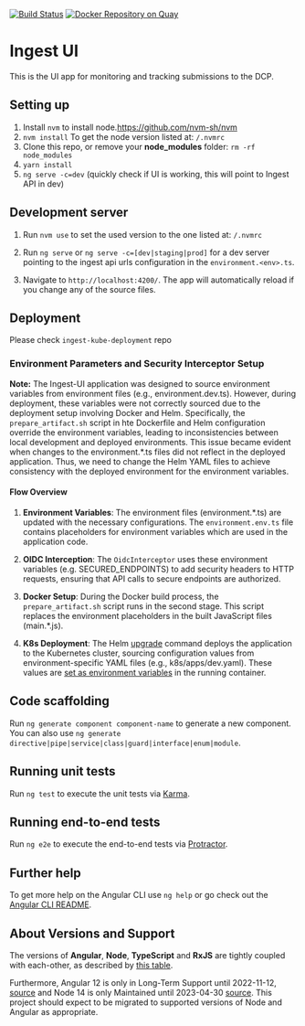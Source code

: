 [![Build Status](https://travis-ci.org/HumanCellAtlas/ingest-ui.svg?branch=master)](https://travis-ci.org/HumanCellAtlas/ingest-ui)
[![Docker Repository on Quay](https://quay.io/repository/humancellatlas/ingest-ui/status "Docker Repository on Quay")](https://quay.io/repository/humancellatlas/ingest-ui)

# Ingest UI

This is the UI app for monitoring and tracking submissions to the DCP. 

## Setting up
1. Install `nvm` to install node.https://github.com/nvm-sh/nvm
1. `nvm install` To get the node version listed at: `/.nvmrc`
1. Clone this repo, or remove your **node_modules** folder: `rm -rf node_modules`
1. `yarn install`
1. `ng serve -c=dev` (quickly check if UI is working, this will point to Ingest API in dev)

## Development server
1. Run `nvm use` to set the used version to the one listed at: `/.nvmrc`

1. Run `ng serve` or `ng serve -c=[dev|staging|prod]` for a dev server pointing to the ingest api urls configuration in the `environment.<env>.ts`. 

1. Navigate to `http://localhost:4200/`. The app will automatically reload if you change any of the source files.

## Deployment
Please check `ingest-kube-deployment` repo

### Environment Parameters and Security Interceptor Setup

**Note:** The Ingest-UI application was designed to source environment variables from environment files (e.g., environment.dev.ts). However, during deployment, these variables were not correctly sourced due to the deployment setup involving Docker and Helm. Specifically, the `prepare_artifact.sh` script in hte Dockerfile and Helm configuration override the environment variables, leading to inconsistencies between local development and deployed environments. This issue became evident when changes to the environment.*.ts files did not reflect in the deployed application. Thus, we need to change the Helm YAML files to achieve consistency with the deployed environment for the environment variables.

#### Flow Overview

1. **Environment Variables**: The environment files (environment.*.ts) are updated with the necessary configurations. The `environment.env.ts` file contains placeholders for environment variables which are used in the application code.

2. **OIDC Interception**: The `OidcInterceptor` uses these environment variables (e.g. SECURED_ENDPOINTS) to add security headers to HTTP requests, ensuring that API calls to secure endpoints are authorized.

3. **Docker Setup**: During the Docker build process, the `prepare_artifact.sh` script runs in the second stage. This script replaces the environment placeholders in the built JavaScript files (main.*.js).

4. **K8s Deployment**: The Helm [upgrade](https://github.com/ebi-ait/gitlab-ci-templates/blob/98b0b19827f5795bde45f6acaff2a61fd6dda971/build-release-deploy.yml#L113) command deploys the application to the Kubernetes cluster, sourcing configuration values from environment-specific YAML files (e.g., k8s/apps/dev.yaml). These values are [set as environment variables](https://github.com/ebi-ait/gitlab-ci-templates/blob/98b0b19827f5795bde45f6acaff2a61fd6dda971/build-release-deploy.yml#L183) in the running container.





## Code scaffolding

Run `ng generate component component-name` to generate a new component. You can also use `ng generate directive|pipe|service|class|guard|interface|enum|module`.

## Running unit tests

Run `ng test` to execute the unit tests via [Karma](https://karma-runner.github.io).

## Running end-to-end tests

Run `ng e2e` to execute the end-to-end tests via [Protractor](http://www.protractortest.org/).

## Further help

To get more help on the Angular CLI use `ng help` or go check out the [Angular CLI README](https://github.com/angular/angular-cli/blob/master/README.md).

## About Versions and Support
The versions of **Angular**, **Node**, **TypeScript** and **RxJS** are tightly coupled with each-other, as described by [this table](https://gist.github.com/LayZeeDK/c822cc812f75bb07b7c55d07ba2719b3).

Furthermore, Angular 12 is only in Long-Term Support until 2022-11-12, [source](https://angular.io/guide/releases#support-policy-and-schedule) and Node 14 is only Maintained until 2023-04-30 [source](https://github.com/nodejs/Release#nodejs-release-working-group). This project should expect to be migrated to supported versions of Node and Angular as appropriate.
